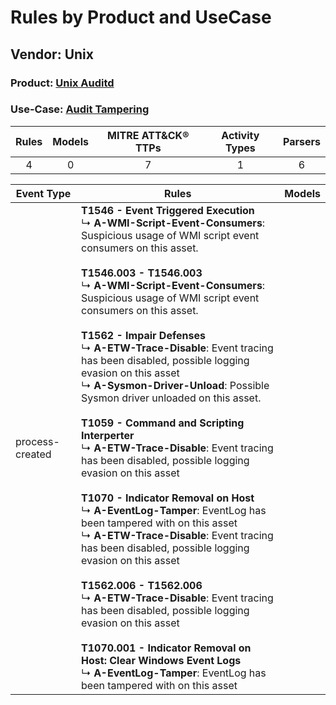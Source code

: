 Rules by Product and UseCase
============================
Vendor: Unix
------------
### Product: [Unix Auditd](../ds_unix_unix_auditd.md)
### Use-Case: [Audit Tampering](../../../../UseCases/uc_audit_tampering.md)

| Rules | Models | MITRE ATT&CK® TTPs | Activity Types | Parsers |
|:-----:|:------:|:------------------:|:--------------:|:-------:|
|   4   |   0    |         7          |       1        |    6    |

| Event Type      | Rules    | Models |
| ---- | ---- | ------ |
| process-created | <b>T1546 - Event Triggered Execution</b><br> ↳ <b>A-WMI-Script-Event-Consumers</b>: Suspicious usage of WMI script event consumers on this asset.<br><br><b>T1546.003 - T1546.003</b><br> ↳ <b>A-WMI-Script-Event-Consumers</b>: Suspicious usage of WMI script event consumers on this asset.<br><br><b>T1562 - Impair Defenses</b><br> ↳ <b>A-ETW-Trace-Disable</b>: Event tracing has been disabled, possible logging evasion on this asset<br> ↳ <b>A-Sysmon-Driver-Unload</b>: Possible Sysmon driver unloaded on this asset.<br><br><b>T1059 - Command and Scripting Interperter</b><br> ↳ <b>A-ETW-Trace-Disable</b>: Event tracing has been disabled, possible logging evasion on this asset<br><br><b>T1070 - Indicator Removal on Host</b><br> ↳ <b>A-EventLog-Tamper</b>: EventLog has been tampered with on this asset<br> ↳ <b>A-ETW-Trace-Disable</b>: Event tracing has been disabled, possible logging evasion on this asset<br><br><b>T1562.006 - T1562.006</b><br> ↳ <b>A-ETW-Trace-Disable</b>: Event tracing has been disabled, possible logging evasion on this asset<br><br><b>T1070.001 - Indicator Removal on Host: Clear Windows Event Logs</b><br> ↳ <b>A-EventLog-Tamper</b>: EventLog has been tampered with on this asset |        |